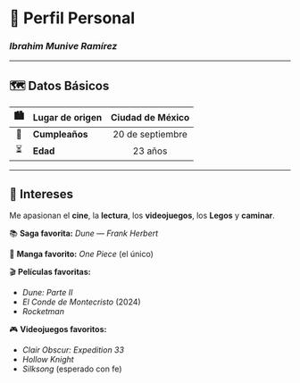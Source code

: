 # 👤 **Perfil Personal**

### *Ibrahim Munive Ramírez*

---

## 🗺️ **Datos Básicos**

| 🏙️ | **Lugar de origen** | Ciudad de México |
|:--:|:--------------------|:----------------:|
| 🎂 | **Cumpleaños** | 20 de septiembre |
| ⏳ | **Edad** | 23 años |

---

## 🎯 **Intereses**

Me apasionan el **cine**, la **lectura**, los **videojuegos**, los **Legos** y **caminar**.  

📚 **Saga favorita:** *Dune* — *Frank Herbert* 

📖 **Manga favorito:** *One Piece* (el único)  

🎬 **Películas favoritas:**  
- *Dune: Parte II*  
- *El Conde de Montecristo* (2024)  
- *Rocketman*  

🎮 **Videojuegos favoritos:**  
- *Clair Obscur: Expedition 33*  
- *Hollow Knight*  
- *Silksong* (esperado con fe)